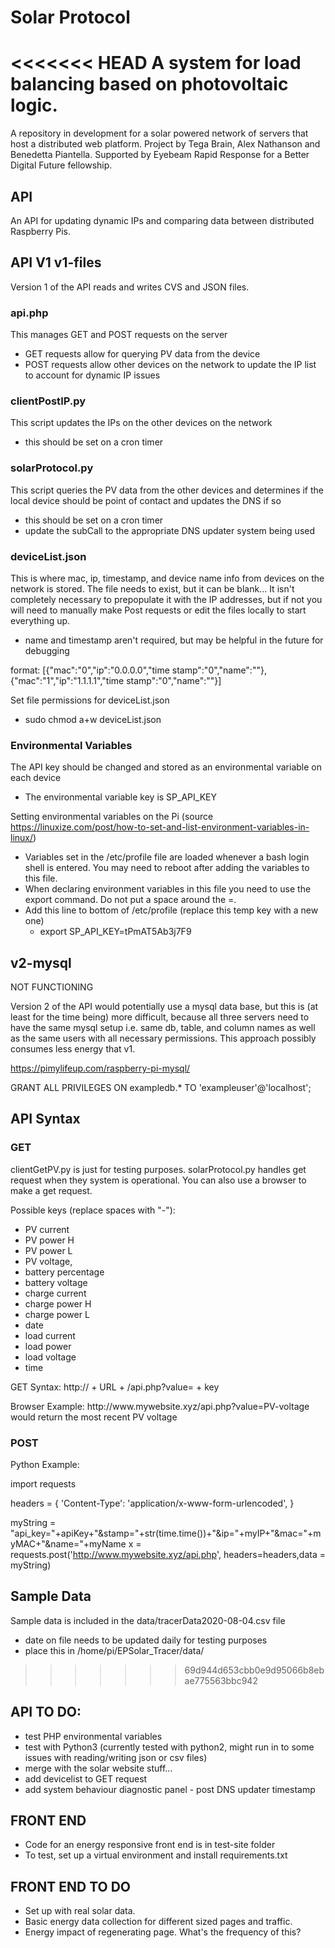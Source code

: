 # Solar Protocol

<<<<<<< HEAD
A system for load balancing based on photovoltaic logic.
=======
A repository in development for a solar powered network of servers that host a distributed web platform. Project by Tega Brain, Alex Nathanson and Benedetta Piantella. Supported by Eyebeam Rapid Response for a Better Digital Future fellowship.

## API
An API for updating dynamic IPs and comparing data between distributed Raspberry Pis.

## API V1 v1-files
Version 1 of the API reads and writes CVS and JSON files.

### api.php
This manages GET and POST requests on the server

* GET requests allow for querying PV data from the device
* POST requests allow other devices on the network to update the IP list to account for dynamic IP issues

### clientPostIP.py

This script updates the IPs on the other devices on the network

* this should be set on a cron timer

### solarProtocol.py
This script queries the PV data from the other devices and determines if the local device should be point of contact and updates the DNS if so

* this should be set on a cron timer
* update the subCall to the appropriate DNS updater system being used

### deviceList.json
This is where mac, ip, timestamp, and device name info from devices on the network is stored. The file needs to exist, but it can be blank... It isn't completely necessary to prepopulate it with the IP addresses, but if not you will need to manually make Post requests or edit the files locally to start everything up.
* name and timestamp aren't required, but may be helpful in the future for debugging

format:
[{"mac":"0","ip":"0.0.0.0","time stamp":"0","name":""},
{"mac":"1","ip":"1.1.1.1","time stamp":"0","name":""}]

Set file permissions for deviceList.json
* sudo chmod a+w deviceList.json

### Environmental Variables
The API key should be changed and stored as an environmental variable on each device
* The environmental variable key is SP_API_KEY

Setting environmental variables on the Pi (source https://linuxize.com/post/how-to-set-and-list-environment-variables-in-linux/)
* Variables set in the /etc/profile file are loaded whenever a bash login shell is entered. You may need to reboot after adding the variables to this file.
* When declaring environment variables in this file you need to use the export command. Do not put a space around the =.
* Add this line to bottom of /etc/profile (replace this temp key with a new one)
	* export SP_API_KEY=tPmAT5Ab3j7F9

## v2-mysql
NOT FUNCTIONING
 
Version 2 of the API would potentially use a mysql data base, but this is (at least for the time being) more difficult, because all three servers need to have the same mysql setup i.e. same db, table, and column names as well as the same users with all necessary permissions. This approach possibly consumes less energy that v1.

https://pimylifeup.com/raspberry-pi-mysql/

GRANT ALL PRIVILEGES ON exampledb.* TO 'exampleuser'@'localhost';

## API Syntax

### GET
clientGetPV.py is just for testing purposes. solarProtocol.py handles get request when they system is operational. You can also use a browser to make a get request.

Possible keys (replace spaces with "-"):
* PV current
* PV power H
* PV power L
* PV voltage,
* battery percentage
* battery voltage
* charge current
* charge power H
* charge power L
* date
* load current
* load power
* load voltage
* time

<p>
GET Syntax: http:// + URL + /api.php?value= + key
</p>
<p>
Browser Example: http://www.mywebsite.xyz/api.php?value=PV-voltage would return the most recent PV voltage
</p>

### POST


Python Example: 

import requests


headers = {
    'Content-Type': 'application/x-www-form-urlencoded',
}

myString = "api_key="+apiKey+"&stamp="+str(time.time())+"&ip="+myIP+"&mac="+myMAC+"&name="+myName
x = requests.post('http://www.mywebsite.xyz/api.php', headers=headers,data = myString)

## Sample Data

Sample data is included in the data/tracerData2020-08-04.csv file
* date on file needs to be updated daily for testing purposes
* place this in /home/pi/EPSolar_Tracer/data/
>>>>>>> 69d944d653cbb0e9d95066b8ebae775563bbc942

## API TO DO:
* test PHP environmental variables
* test with Python3 (currently tested with python2, might run in to some issues with reading/writing json or csv files)
* merge with the solar website stuff...
* add devicelist to GET request
* add system behaviour diagnostic panel - post DNS updater timestamp 


## FRONT END
* Code for an energy responsive front end is in test-site folder
* To test, set up a virtual environment and install requirements.txt

## FRONT END TO DO
* Set up with real solar data.
* Basic energy data collection for different sized pages and traffic. 
* Energy impact of regenerating page. What's the frequency of this?

